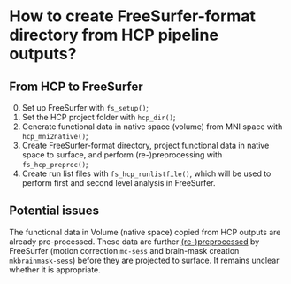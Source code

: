 
# How to create FreeSurfer-format directory from HCP pipeline outputs?

## From HCP to FreeSurfer

0. Set up FreeSurfer with `fs_setup()`;
1. Set the HCP project folder with `hcp_dir()`;
2. Generate functional data in native space (volume) from MNI space with `hcp_mni2native()`;
3. Create FreeSurfer-format directory, project functional data in native space to surface, and perform (re-)preprocessing with `fs_hcp_preproc()`;
4. Create run list files with `fs_hcp_runlistfile()`, which will be used to perform first and second level analysis in FreeSurfer.

## Potential issues
The functional data in Volume (native space) copied from HCP outputs are already pre-processed. These data are further [(re-)preprocessed](https://surfer.nmr.mgh.harvard.edu/fswiki/preproc-sess#Description) by FreeSurfer (motion correction `mc-sess` and brain-mask creation `mkbrainmask-sess`) before they are projected to surface. It remains unclear whether it is appropriate.

